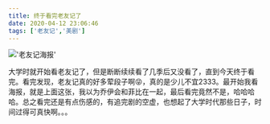 ```yaml
---
title: 终于看完老友记了
date: 2020-04-12 23:06:46
tags: ['老友记','美剧']
---
```

!['老友记海报'](/images/laoyouji.jpeg)

大学时就开始看老友记了，但是断断续续看了几季后又没看了，直到今天终于看完。看完发现，老友记真的好多荤段子啊😝，真的是少儿不宜2333。最开始我看海报，就是上面这张，我以为乔伊会和菲比在一起，最后看完竟然不是，哈哈哈哈。总之看完还是有点伤感的，有追完剧的空虚，也想起了大学时代那些日子，时间过得可真快啊。。。

